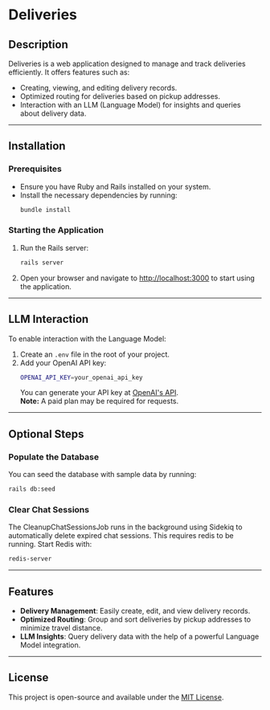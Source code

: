 
# Deliveries

## Description

Deliveries is a web application designed to manage and track deliveries efficiently. It offers features such as:

- Creating, viewing, and editing delivery records.
- Optimized routing for deliveries based on pickup addresses.
- Interaction with an LLM (Language Model) for insights and queries about delivery data.

---

## Installation

### Prerequisites
- Ensure you have Ruby and Rails installed on your system.
- Install the necessary dependencies by running:
  ```bash
  bundle install
  ```

### Starting the Application
1. Run the Rails server:
   ```bash
   rails server
   ```
2. Open your browser and navigate to [http://localhost:3000](http://localhost:3000) to start using the application.

---

## LLM Interaction

To enable interaction with the Language Model:

1. Create an `.env` file in the root of your project.
2. Add your OpenAI API key:
   ```bash
   OPENAI_API_KEY=your_openai_api_key
   ```
   You can generate your API key at [OpenAI's API](https://openai.com/index/openai-api/).  
   **Note:** A paid plan may be required for requests.

---

## Optional Steps

### Populate the Database
You can seed the database with sample data by running:
```bash
rails db:seed
```

### Clear Chat Sessions
The CleanupChatSessionsJob runs in the background using Sidekiq to automatically delete expired chat sessions. This requires redis to be running. Start Redis with:
```bash
redis-server
```

---

## Features

- **Delivery Management**: Easily create, edit, and view delivery records.
- **Optimized Routing**: Group and sort deliveries by pickup addresses to minimize travel distance.
- **LLM Insights**: Query delivery data with the help of a powerful Language Model integration.

---


## License

This project is open-source and available under the [MIT License](LICENSE).
